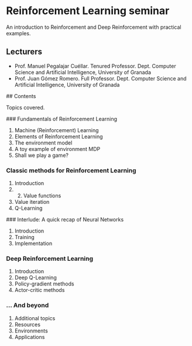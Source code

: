 # Reinforcement Learning seminar

An introduction to Reinforcement and Deep Reinforcement with practical examples.

## Lecturers
  - Prof. Manuel Pegalajar Cuéllar. Tenured Professor. Dept. Computer Science and Artificial Intelligence, University of Granada
  - Prof. Juan Gómez Romero. Full Professor. Dept. Computer Science and Artificial Intelligence, University of Granada

## Contents

Topics covered.

### Fundamentals of Reinforcement Learning

1. Machine (Reinforcement) Learning
2. Elements of Reinforcement Learning
3. The environment model
4. A toy example of environment MDP
5. Shall we play a game?

### Classic methods for Reinforcement Learning

1. Introduction
2. 2. Value functions
3. Value iteration
4. Q-Learning

### Interlude: A quick recap of Neural Networks

1. Introduction
2. Training
3. Implementation

### Deep Reinforcement Learning

1. Introduction
2. Deep Q-Learning
3. Policy-gradient methods
4. Actor-critic methods

### ... And beyond

1. Additional topics
2. Resources
3. Environments
4. Applications
